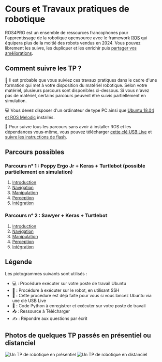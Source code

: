# Cours et Travaux pratiques de robotique

ROS4PRO est un ensemble de ressources francophones pour l'apprentissage de la robotique opensource avec le framework [ROS](http://ros.org) qui équipera plus de la moitié des robots vendus en 2024. Vous pouvez librement les suivre, les dupliquer et les enrichir puis [partager vos améliorations](https://github.com/ros4pro/learn).

## Comment suivre les TP ?

🤖 Il est probable que vous suiviez ces travaux pratiques dans le cadre d'une formation qui met à votre disposition du matériel robotique. Selon votre matériel, plusieurs parcours sont disponibles ci-dessous. Si vous n'avez pas de matériel, certains parcours peuvent être suivis partiellement en simulation.

💻 Vous devez disposer d'un ordinateur de type PC ainsi que [Ubuntu 18.04 et ROS Melodic](http://wiki.ros.org/melodic/Installation/Ubuntu) installés.

📀 Pour suivre tous les parcours sans avoir à installer ROS et les dépendances vous-même, vous pouvez télécharger [cette clé USB Live](https://files.ros4.pro/ubuntu.img.7z) et [suivre les instructions de flash](https://files.ros4.pro/boot.pdf).

## Parcours possibles
### Parcours n° 1 : Poppy Ergo Jr + Keras + Turtlebot (possible partiellement en simulation)
1. [Introduction](introduction/README.md)
2. [Navigation](navigation/turtlebot/README.md)
3. [Manipulation](manipulation/ergo-jr/README.md)
4. [Perception](perception/perception/keras/README.md)
5. [Intégration](integration/ergo-tb-keras/README.md)

### Parcours n° 2 : Sawyer + Keras + Turtlebot
1. [Introduction](introduction/README.md)
2. [Navigation](navigation/turtlebot/README.md)
3. [Manipulation](manipulation/sawyer/README.md)
4. [Perception](perception/perception/keras/README.md)
5. [Intégration](integration/sawyer-tb-keras/README.md)

## Légende
Les pictogrammes suivants sont utilisés :

* 💻 : Procédure exécuter sur votre poste de travail Ubuntu
* 🤖 : Procédure à exécuter sur le robot, en utilisant SSH
* 📀 : Cette procédure est déjà faîte pour vous si vous lancez Ubuntu via une clé USB Live
* 🐍 : Code Python à enregistrer et exécuter sur votre poste de travail
* 📥 : Ressource à Télécharger
* ✍ : Répondre aux questions par écrit

## Photos de quelques TP passés en présentiel ou distanciel
![Un TP de robotique en présentiel](https://pbs.twimg.com/media/EN16larWkAAJRdG?format=jpg&name=large)
![Un TP de robotique en distanciel](https://pbs.twimg.com/media/EahDWHCXgAE0zFm?format=jpg&name=large)
